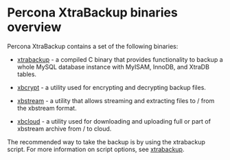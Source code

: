 # Percona XtraBackup binaries overview

Percona XtraBackup contains a set of the following binaries:

* [xtrabackup](xtrabackup-binary-overview.md) - a compiled C binary that provides functionality to backup a whole MySQL database instance with MyISAM, InnoDB, and XtraDB tables.

* [xbcrypt](xbcrypt-binary-overview.md) - a utility used for encrypting and decrypting backup files.

* [xbstream](xbstream-binary-overview.md) - a utility that allows streaming and extracting files to / from the xbstream format.

* [xbcloud](xbcloud-binary-overview.md) - a utility used for downloading and uploading full or part of xbstream archive from / to cloud.

The recommended way to take the backup is by using the xtrabackup script. For more information on script options, see [xtrabackup](xtrabackup-binary-overview.md).
